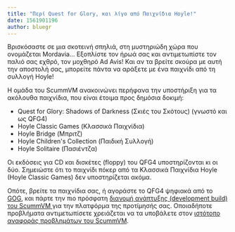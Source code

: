 ```yaml
---
title: "Περί Quest for Glory, και λίγο από Παιχνίδια Hoyle!"
date: 1561901196
author: bluegr
---
```


Βρισκόσαστε σε μια σκοτεινή σπηλιά, στη μυστηριώδη χώρα που ονομάζεται Mordavia... Εξοπλίστε τον ήρωά σας και αντιμετωπίστε τον παλιό σας εχθρό, τον μοχθηρό Ad Avis! Και αν τα βρείτε σκούρα με αυτή την αποστολή σας, μπορείτε πάντα να αράξετε με ένα παιχνίδι από τη συλλογή Hoyle!

Η ομάδα του ScummVM ανακοινώνει περήφανα την υποστήριξη για τα ακόλουθα παιχνίδια, που είναι έτοιμα προς δημόσια δοκιμή:

*   Quest for Glory: Shadows of Darkness (Σκιές του Σκότους) (γνωστό και ως QFG4)
*   Hoyle Classic Games (Κλασσικά Παιχνίδια)
*   Hoyle Bridge (Μπριτζ)
*   Hoyle Children's Collection (Παιδική Συλλογή)
*   Hoyle Solitaire (Πασιέντζα)

Οι εκδόσεις για CD και δισκέτες (floppy) του QFG4 υποστηρίζονται κι οι δύο. Σημειώστε ότι το παιχνίδι πόκερ από τα Κλασσικά Παιχνίδια Hoyle (Hoyle Classic Games) δεν υποστηρίζεται ακόμα.

Οπότε, βρείτε τα παιχνίδια σας, ή αγοράστε το QFG4 ψηφιακά από το [GOG](https://www.gog.com/game/quest_for_glory), και πάρτε την πιο πρόσφατη [διανομή ανάπτυξης (development build) του ScummVM ](https://buildbot.scummvm.org/builds.html) για την πλατφόρμα της προτίμησής σας. Οποιαδήποτε προβλήματα αντιμετωπίσετε χρειάζεται να τα υποβάλετε στον [ιστότοπο αναφοράς προβλημάτων του ScummVM](https://bugs.scummvm.org/).
